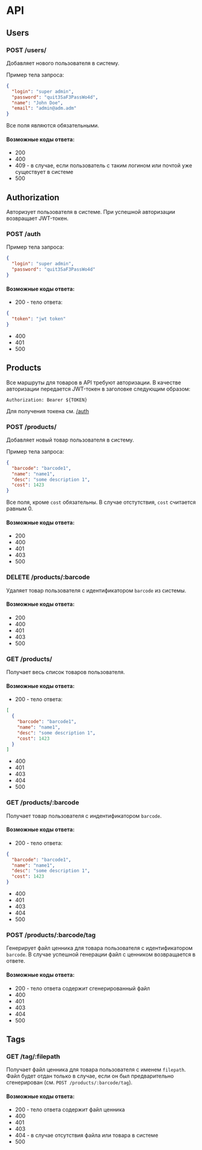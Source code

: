 # API

## Users

### POST /users/

Добавляет нового пользователя в систему.

Пример тела запроса:

```json
{
  "login": "super admin",
  "password": "quit3SaF3PassWo4d",
  "name": "John Doe",
  "email": "admin@adm.adm"
}
```

Все поля являются обязательными.

#### Возможные коды ответа:
- 200
- 400
- 409 - в случае, если пользователь с таким логином или почтой уже существует в системе
- 500

## Authorization

Авторизует пользователя в системе. При успешной авторизации возвращает JWT-токен.

### POST /auth

Пример тела запроса:

```json
{
  "login": "super admin",
  "password": "quit3SaF3PassWo4d"
}
```

#### Возможные коды ответа:

- 200 - тело ответа:
```json
{
  "token": "jwt token"
}
```
- 400
- 401
- 500

## Products

Все маршруты для товаров в API требуют авторизации. В качестве авторизации передается JWT-токен в заголовке следующим образом:
```
Authorization: Bearer ${TOKEN}
```

Для получения токена см. [/auth](#post-auth)

### POST /products/

Добавляет новый товар пользователя в систему. 

Пример тела запроса:

```json
{ 
  "barcode": "barcode1",
  "name": "name1",
  "desc": "some description 1",
  "cost": 1423
}
```

Все поля, кроме `cost` обязательны. В случае отстутствия, `cost` считается равным 0.

#### Возможные коды ответа:

- 200 
- 400
- 401
- 403
- 500

### DELETE /products/:barcode

Удаляет товар пользователя с идентификатором `barcode` из системы.

#### Возможные коды ответа:

- 200
- 400
- 401
- 403
- 500

### GET /products/

Получает весь список товаров пользователя.

#### Возможные коды ответа:

- 200 - тело ответа:
```json
[
  {
    "barcode": "barcode1",
    "name": "name1",
    "desc": "some description 1",
    "cost": 1423
  }
]
```
- 400
- 401
- 403
- 404
- 500

### GET /products/:barcode

Получает товар пользователя с индентификатором `barcode`.

#### Возможные коды ответа:

- 200 - тело ответа:
```json
{
  "barcode": "barcode1",
  "name": "name1",
  "desc": "some description 1",
  "cost": 1423
}
```
- 400
- 401
- 403
- 404
- 500

### POST /products/:barcode/tag

Генерирует файл ценника для товара пользователя с идентификатором `barcode`. В случае успешной генерации файл с ценником возвращается в ответе.

#### Возможные коды ответа:

- 200 - тело ответа содержит сгенерированный файл
- 400
- 401
- 403
- 404
- 500

## Tags

### GET /tag/:filepath

Получает файл ценника для товара пользователя с именем `filepath`. Файл будет отдан только в случае, если он был предварительно сгенерирован (см. `POST /products/:barcode/tag`).

#### Возможные коды ответа:

- 200 - тело ответа содержит файл ценника
- 400
- 401
- 403
- 404 - в случае отсутствия файла или товара в системе
- 500